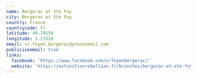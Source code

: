 ```yaml
---
name: Bergerac et Ste Foy
city: Bergerac et Ste Foy
country: France
countrycode: fr
latitude: 49.79556
longitude: 1.13528
email: xr.foyen.bergerac@protonmail.com
publiciseemail: true
links:
  facebook: 'https://www.facebook.com/xrfoyenbergerac/'
  website: 'https://extinctionrebellion.fr/branches/bergerac-et-ste-foy/'
---
```


